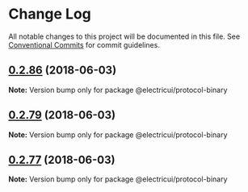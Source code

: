 # Change Log

All notable changes to this project will be documented in this file.
See [Conventional Commits](https://conventionalcommits.org) for commit guidelines.

<a name="0.2.86"></a>
## [0.2.86](https://github.com/Scottapotamas/electricui-interface/compare/v0.2.79...v0.2.86) (2018-06-03)




**Note:** Version bump only for package @electricui/protocol-binary

<a name="0.2.79"></a>
## [0.2.79](https://github.com/Scottapotamas/electricui-interface/compare/v0.2.78...v0.2.79) (2018-06-03)




**Note:** Version bump only for package @electricui/protocol-binary

<a name="0.2.77"></a>
## [0.2.77](https://github.com/Scottapotamas/electricui-interface/compare/v0.2.76...v0.2.77) (2018-06-03)




**Note:** Version bump only for package @electricui/protocol-binary
